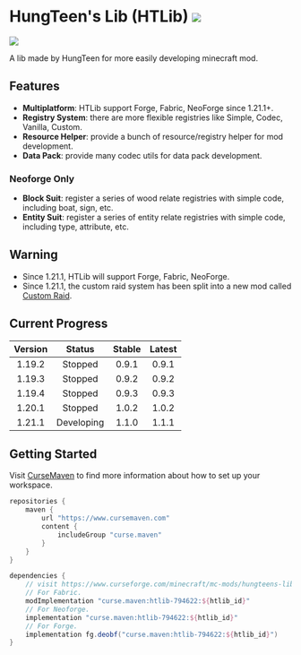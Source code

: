 # HungTeen's Lib (HTLib) [![](https://cf.way2muchnoise.eu/full_794622_downloads.svg)](https://www.curseforge.com/minecraft/mc-mods/hungteens-lib)

[![](https://cf.way2muchnoise.eu/versions/794622.svg)](https://www.curseforge.com/minecraft/mc-mods/hungteens-lib)

A lib made by HungTeen for more easily developing minecraft mod.

## Features

* **Multiplatform**: HTLib support Forge, Fabric, NeoForge since 1.21.1+.
* **Registry System**: there are more flexible registries like Simple, Codec, Vanilla, Custom.
* **Resource Helper**: provide a bunch of resource/registry helper for mod development.
* **Data Pack**: provide many codec utils for data pack development.

### Neoforge Only

* **Block Suit**: register a series of wood relate registries with simple code, including boat, sign, etc.
* **Entity Suit**: register a series of entity relate registries with simple code, including type, attribute, etc.

## Warning

* Since 1.21.1, HTLib will support Forge, Fabric, NeoForge.
* Since 1.21.1, the custom raid system has been split into a new mod
  called [Custom Raid](https://github.com/HungTeen/Custom-Raid).

## Current Progress

| Version |   Status   | Stable | Latest |
|:-------:|:----------:|:------:|:------:|
| 1.19.2  |  Stopped   | 0.9.1  | 0.9.1  |
| 1.19.3  |  Stopped   | 0.9.2  | 0.9.2  |
| 1.19.4  |  Stopped   | 0.9.3  | 0.9.3  |
| 1.20.1  |  Stopped   | 1.0.2  | 1.0.2  |
| 1.21.1  | Developing | 1.1.0  | 1.1.1  |


## Getting Started
Visit [CurseMaven](https://www.cursemaven.com) to find more information about how to set up your workspace.
```groovy
repositories {
    maven {
        url "https://www.cursemaven.com"
        content {
            includeGroup "curse.maven"
        }
    }
}

dependencies {
    // visit https://www.curseforge.com/minecraft/mc-mods/hungteens-lib/files/all?page=1&pageSize=20 to get the latest version's htlib file id.
    // For Fabric.
    modImplementation "curse.maven:htlib-794622:${htlib_id}"
    // For Neoforge.
    implementation "curse.maven:htlib-794622:${htlib_id}"
    // For Forge.
    implementation fg.deobf("curse.maven:htlib-794622:${htlib_id}")
}
```